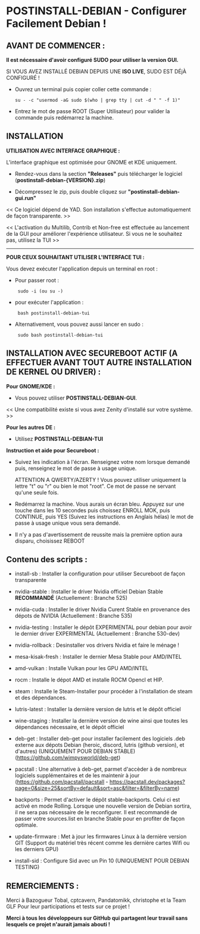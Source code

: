 # POSTINSTALL-DEBIAN - Configurer Facilement Debian !


## AVANT DE COMMENCER :


**Il est nécessaire d'avoir configuré SUDO pour utiliser la version GUI.**

SI VOUS AVEZ INSTALLÉ DEBIAN DEPUIS UNE **ISO LIVE**, SUDO EST DÉjÀ CONFIGURÉ !

   - Ouvrez un terminal puis copier coller cette commande :

         su - -c "usermod -aG sudo $(who | grep tty | cut -d " " -f 1)"

   - Entrez le mot de passe ROOT (Super Utilisateur) pour valider la commande puis redémarrez la machine.


## INSTALLATION


**UTILISATION AVEC INTERFACE GRAPHIQUE :**


L'interface graphique est optimisée pour GNOME et KDE uniquement.

   - Rendez-vous dans la section **"Releases"** puis télécharger le logiciel (**postinstall-debian-{VERSION}.zip**)

   - Décompressez le zip, puis double cliquez sur **"postinstall-debian-gui.run"**
   

<< Ce logiciel dépend de YAD. Son installation s'effectue automatiquement de façon transparente. >>

<< L'activation du Multilib, Contrib et Non-free est effectuée au lancement de la GUI pour améliorer l'expérience utilisateur. Si vous ne le souhaitez pas, utilisez la TUI >>

---------------------------------------------------------------------------------------------------------------------------------------------------------------------------------------------------------------



**POUR CEUX SOUHAITANT UTILISER L'INTERFACE TUI :**

  
Vous devez exécuter l'application depuis un terminal en root :

- Pour passer root : 

       sudo -i (ou su -)

- pour exécuter l'application :

       bash postinstall-debian-tui

- Alternativement, vous pouvez aussi lancer en sudo :
   
       sudo bash postinstall-debian-tui


## INSTALLATION AVEC SECUREBOOT ACTIF (A EFFECTUER AVANT TOUT AUTRE INSTALLATION DE KERNEL OU DRIVER) :

**Pour GNOME/KDE :**

- Vous pouvez utiliser **POSTINSTALL-DEBIAN-GUI**.


<< Une compatibilité existe si vous avez Zenity d'installé sur votre système. >>

**Pour les autres DE :**

- Utilisez **POSTINSTALL-DEBIAN-TUI**

**Instruction et aide pour Secureboot :**
      
- Suivez les indication à l'écran. Renseignez votre nom lorsque demandé puis, renseignez le mot de passe à usage unique.

  ATTENTION A QWERTY/AZERTY ! Vous pouvez utiliser uniquement la lettre "t" ou "r" ou bien le mot "root". Ce mot de passe ne servant qu'une seule fois.

- Redémarrez la machine. Vous aurais un écran bleu. Appuyez sur une touche dans les 10 secondes puis
  choissez ENROLL MOK, puis CONTINUE, puis YES (Suivez les instructions en Anglais hélas) le mot de passe à usage unique vous sera demandé.
  
- Il n'y a pas d'avertissement de reussite mais la première option aura disparu, choisissez REBOOT


## Contenu des scripts :


- install-sb :       Installer la configuration pour utiliser Secureboot de façon transparente 

- nvidia-stable :    Installer le driver Nvidia officiel Debian Stable **RECOMMANDÉ** (Actuellement : Branche 525)
- nvidia-cuda :      Installer le driver Nvidia Curent Stable en provenance des dépots de NVIDIA (Actuellement : Branche 535)
- nvidia-testing :   Installer le dépôt EXPERIMENTAL pour debian pour avoir le dernier driver EXPERIMENTAL (Actuellement : Branche 530-dev)
- nvidia-rollback :  Desinstaller vos drivers Nvidia et faire le ménage !
  
- mesa-kisak-fresh : Installer le dernier Mesa Stable pour AMD/INTEL
- amd-vulkan :       Installe Vulkan pour les GPU AMD/INTEL
- rocm :             Installe le dépot AMD et installe ROCM Opencl et HIP.

- steam :            Installe le Steam-Installer pour procéder à l'installation de steam et des dépendances.
- lutris-latest :    Installer la dernière version de lutris et le dépôt officiel 
- wine-staging :     Installer la dernière version de wine ainsi que toutes les dépendances nécessaire, et le dépôt officiel 

- deb-get :          Installer deb-get pour installer facilement des logiciels .deb externe aux dépots Debian (heroic, discord, lutris (github version), et d'autres) (UNIQUEMENT POUR DEBIAN STABLE)
                     (https://github.com/wimpysworld/deb-get)
  
- pacstall :         Une alternative à deb-get, parmet d'accèder à de nombreux logiciels supplémentaires et de les maintenir à jour
                     (https://github.com/pacstall/pacstall - https://pacstall.dev/packages?page=0&size=25&sortBy=default&sort=asc&filter=&filterBy=name)

- backports :        Permet d'activer le dépôt stable-backports. Celui ci est activé en mode Rolling. Lorsque une nouvelle version de Debian sortira, il ne sera pas nécessaire de le reconfigurer.
                     Il est recommandé de passer votre sources.list en branche Stable pour en profiter de façon optimale.
- update-firmware :  Met à jour les firmwares Linux à la dernière version GIT (Support du matériel très récent comme les dernière cartes Wifi ou les derniers GPU)
- install-sid :      Configure Sid avec un Pin 10 (UNIQUEMENT POUR DEBIAN TESTING)


## REMERCIEMENTS :

Merci à Bazogueur Tobal, cptcavern, Pandatomikk, christophe et la Team GLF Pour leur participations et tests sur ce projet !

**Merci à tous les développeurs sur GitHub qui partagent leur travail sans lesquels ce projet n'aurait jamais abouti !**
